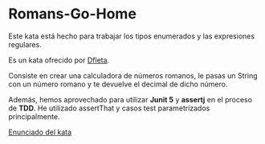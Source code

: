 # Romans-Go-Home

Este kata está hecho para trabajar los tipos enumerados y las expresiones regulares.

Es un kata ofrecido por [Dfleta](https://github.com/dfleta).

Consiste en crear una calculadora de números romanos, le pasas un String con un número romano y te devuelve el decimal de dicho número.

Además, hemos aprovechado para utilizar **Junit 5** y **assertj** en el proceso de **TDD**. He utilizado assertThat y casos test parametrizados principalmente.

[Enunciado del kata](https://github.com/dfleta/romans-go-home)
